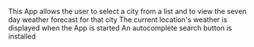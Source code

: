 This App allows the user to select a city from a list and to view the seven day weather forecast for that city
The current location's weather is displayed when the App is started
An autocomplete search button is installed
